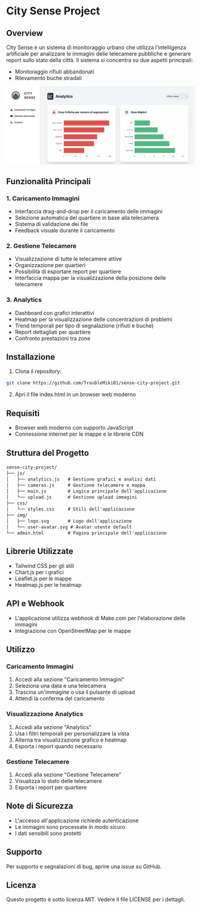 # City Sense Project

## Overview
City Sense è un sistema di monitoraggio urbano che utilizza l'intelligenza artificiale per analizzare le immagini delle telecamere pubbliche e generare report sullo stato della città. Il sistema si concentra su due aspetti principali:
- Monitoraggio rifiuti abbandonati
- Rilevamento buche stradali

![Dashboard Analytics](img/home.png)


## Funzionalità Principali

### 1. Caricamento Immagini
- Interfaccia drag-and-drop per il caricamento delle immagini
- Selezione automatica del quartiere in base alla telecamera
- Sistema di validazione dei file
- Feedback visuale durante il caricamento

### 2. Gestione Telecamere
- Visualizzazione di tutte le telecamere attive
- Organizzazione per quartieri
- Possibilità di esportare report per quartiere
- Interfaccia mappa per la visualizzazione della posizione delle telecamere

### 3. Analytics
- Dashboard con grafici interattivi
- Heatmap per la visualizzazione delle concentrazioni di problemi
- Trend temporali per tipo di segnalazione (rifiuti e buche)
- Report dettagliati per quartiere
- Confronto prestazioni tra zone

## Installazione

1. Clona il repository:
```bash
git clone https://github.com/TroubleMiki01/sense-city-project.git
```

2. Apri il file index.html in un browser web moderno

## Requisiti
- Browser web moderno con supporto JavaScript
- Connessione internet per le mappe e le librerie CDN

## Struttura del Progetto
```
sense-city-project/
├── js/
│   ├── analytics.js   # Gestione grafici e analisi dati
│   ├── cameras.js     # Gestione telecamere e mappa
│   ├── main.js        # Logica principale dell'applicazione
│   └── upload.js      # Gestione upload immagini
├── css/
│   └── styles.css     # Stili dell'applicazione
├── img/
│   ├── logo.svg       # Logo dell'applicazione
│   └── user-avatar.svg # Avatar utente default
└── admin.html         # Pagina principale dell'applicazione
```

## Librerie Utilizzate
- Tailwind CSS per gli stili
- Chart.js per i grafici
- Leaflet.js per le mappe
- Heatmap.js per le heatmap

## API e Webhook
- L'applicazione utilizza webhook di Make.com per l'elaborazione delle immagini
- Integrazione con OpenStreetMap per le mappe

## Utilizzo

### Caricamento Immagini
1. Accedi alla sezione "Caricamento Immagini"
2. Seleziona una data e una telecamera
3. Trascina un'immagine o usa il pulsante di upload
4. Attendi la conferma del caricamento

### Visualizzazione Analytics
1. Accedi alla sezione "Analytics"
2. Usa i filtri temporali per personalizzare la vista
3. Alterna tra visualizzazione grafico e heatmap
4. Esporta i report quando necessario

### Gestione Telecamere
1. Accedi alla sezione "Gestione Telecamere"
2. Visualizza lo stato delle telecamere
3. Esporta i report per quartiere

## Note di Sicurezza
- L'accesso all'applicazione richiede autenticazione
- Le immagini sono processate in modo sicuro
- I dati sensibili sono protetti

## Supporto
Per supporto e segnalazioni di bug, aprire una issue su GitHub.

## Licenza
Questo progetto è sotto licenza MIT. Vedere il file LICENSE per i dettagli.
